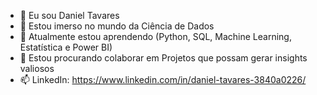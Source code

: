 - 👋 Eu sou Daniel Tavares
- 👀 Estou imerso no mundo da Ciência de Dados
- 🌱 Atualmente estou aprendendo (Python, SQL, Machine Learning, Estatística e Power BI)
- 💞️ Estou procurando colaborar em Projetos que possam gerar insights valiosos 
- 📫 LinkedIn: https://www.linkedin.com/in/daniel-tavares-3840a0226/


<!---
danieltavares24/danieltavares24 is a ✨ special ✨ repository because its `README.md` (this file) appears on your GitHub profile.
You can click the Preview link to take a look at your changes.
--->
